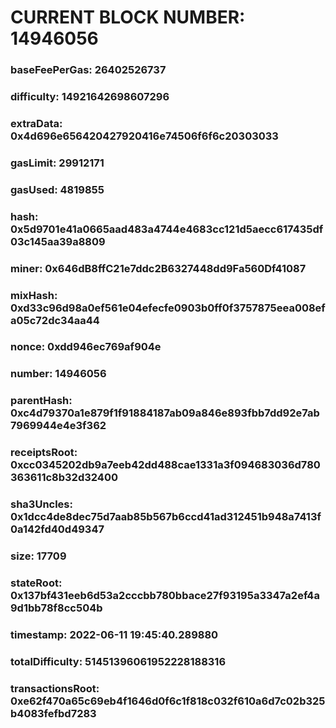 # CURRENT BLOCK NUMBER: 14946056

### baseFeePerGas: 26402526737
### difficulty: 14921642698607296
### extraData: 0x4d696e656420427920416e74506f6f6c20303033
### gasLimit: 29912171
### gasUsed: 4819855
### hash: 0x5d9701e41a0665aad483a4744e4683cc121d5aecc617435df03c145aa39a8809
### miner: 0x646dB8ffC21e7ddc2B6327448dd9Fa560Df41087
### mixHash: 0xd33c96d98a0ef561e04efecfe0903b0ff0f3757875eea008efa05c72dc34aa44
### nonce: 0xdd946ec769af904e
### number: 14946056
### parentHash: 0xc4d79370a1e879f1f91884187ab09a846e893fbb7dd92e7ab7969944e4e3f362
### receiptsRoot: 0xcc0345202db9a7eeb42dd488cae1331a3f094683036d780363611c8b32d32400
### sha3Uncles: 0x1dcc4de8dec75d7aab85b567b6ccd41ad312451b948a7413f0a142fd40d49347
### size: 17709
### stateRoot: 0x137bf431eeb6d53a2cccbb780bbace27f93195a3347a2ef4a9d1bb78f8cc504b
### timestamp: 2022-06-11 19:45:40.289880
### totalDifficulty: 51451396061952228188316
### transactionsRoot: 0xe62f470a65c69eb4f1646d0f6c1f818c032f610a6d7c02b325b4083fefbd7283
